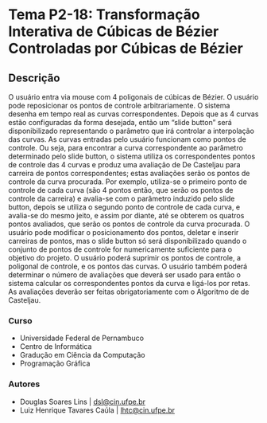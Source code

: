 # Tema P2-18: Transformação Interativa de Cúbicas de Bézier Controladas por Cúbicas de Bézier

## Descrição
O usuário entra via mouse com 4 poligonais de cúbicas de Bézier. O usuário pode reposicionar os pontos de controle arbitrariamente. O sistema desenha em tempo real as curvas correspondentes.  Depois que as 4 curvas estão configuradas da forma desejada, então um “slide button” será disponibilizado representando o parâmetro que irá controlar a interpolação das curvas. As curvas entradas pelo usuário funcionam como pontos de controle. Ou seja, para encontrar a curva correspondente ao parâmetro determinado pelo slide button, o sistema utiliza os correspondentes pontos de controle das 4 curvas e produz uma avaliação de De Casteljau para carreira de pontos correspondentes; estas avaliações serão os pontos de controle da curva procurada. Por exemplo, utiliza-se o primeiro ponto de controle de cada curva (são 4 pontos então, que serão os pontos de controle da carreira) e avalia-se com o parâmetro induzido pelo slide button, depois se utiliza o segundo ponto de controle de cada curva, e avalia-se do mesmo jeito, e assim por diante, até se obterem os quatros pontos avaliados, que serão os pontos de controle  da curva procurada.
O usuário pode modificar o posicionamento dos pontos, deletar e inserir carreiras de pontos, mas o slide button só será disponibilizado quando o conjunto de pontos de controle for numericamente suficiente para o objetivo do projeto. O usuário poderá suprimir os pontos de controle, a poligonal de controle, e os pontos das curvas. O usuário também poderá determinar o número de avaliações que deverá ser usado para então o sistema calcular os correspondentes pontos da curva e ligá-los por retas. As avaliações deverão ser feitas obrigatoriamente com o Algoritmo de de Casteljau.  

### Curso
- Universidade Federal de Pernambuco
- Centro de Informática
- Gradução em Ciência da Computação
- Programação Gráfica

### Autores
- Douglas Soares Lins | dsl@cin.ufpe.br
- Luiz Henrique Tavares Caúla | lhtc@cin.ufpe.br
